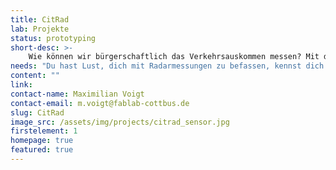 ```yaml
---
title: CitRad
lab: Projekte
status: prototyping
short-desc: >-
    Wie können wir bürgerschaftlich das Verkehrsauskommen messen? Mit dieser Frage beschäftigen wir uns im Citizen-Science-Projekt CitRad. Ziel ist es, ein einfaches Sensormodul zu bauen, was sich jeder ins Fenster stellen kann, um vorbeifahrende Autos und Fahrräder sowie ihre Geschwindigkeiten zu erfassen. In einem großen Datensatz vereint lässt sich damit das Verkehrsaufkommen einer Stadt selbst bestimmen.
needs: "Du hast Lust, dich mit Radarmessungen zu befassen, kennst dich mit der Detektion von Radarwellen aus oder möchtest dir einfach einen Sensor ins Fenster hängen? Dann komm am Mittwoch, ab 17 Uhr ins FabLab. Beim OpenHackSpace arbeiten wir am Sensor und machen erste Tests. Am 19. Juli, ab 17:30, gibt es eine zweite Einführung und gemeinsame Testaktion. Sei dabei!"
content: ""
link:
contact-name: Maximilian Voigt
contact-email: m.voigt@fablab-cottbus.de
slug: CitRad
image_src: /assets/img/projects/citrad_sensor.jpg
firstelement: 1
homepage: true
featured: true
---
```

